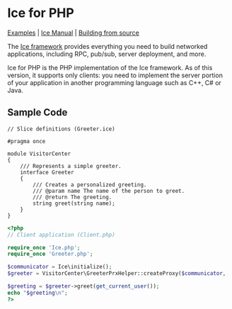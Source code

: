 # Ice for PHP

[Examples] | [Ice Manual] | [Building from source]

The [Ice framework] provides everything you need to build networked applications,
including RPC, pub/sub, server deployment, and more.

Ice for PHP is the PHP implementation of the Ice framework. As of this version, it
supports only clients: you need to implement the server portion of your application in
another programming language such as C++, C# or Java.

## Sample Code

```slice
// Slice definitions (Greeter.ice)

#pragma once

module VisitorCenter
{
    /// Represents a simple greeter.
    interface Greeter
    {
        /// Creates a personalized greeting.
        /// @param name The name of the person to greet.
        /// @return The greeting.
        string greet(string name);
    }
}
```

```php
<?php
// Client application (Client.php)

require_once 'Ice.php';
require_once 'Greeter.php';

$communicator = Ice\initialize();
$greeter = VisitorCenter\GreeterPrxHelper::createProxy($communicator, 'greeter:tcp -h localhost -p 4061');

$greeting = $greeter->greet(get_current_user());
echo "$greeting\n";
?>
```

[Examples]: https://github.com/zeroc-ice/ice-demos/tree/main/php
[Ice Manual]: https://doc.zeroc.com/ice/3.7
[Building from source]: ./BUILDING.md
[Ice framework]: https://github.com/zeroc-ice/ice
